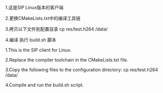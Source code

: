 1.这是SIP Linux版本的客户端

2.更换CMakeLists.txt中的编译工具链

3.拷贝以下文件到配置目录 
cp res/test.h264 /data/

4.编译 执行 build.sh 脚本


1.This is the SIP client for Linux.

2.Replace the compiler toolchain in the CMakeLists.txt file.

3.Copy the following files to the configuration directory:
cp res/test.h264 /data/

4.Compile and run the build.sh script.
